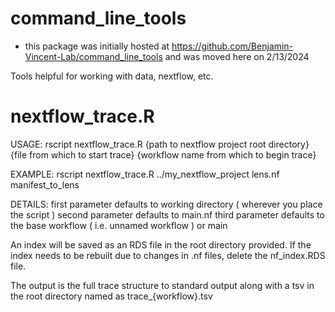 # command_line_tools

* this package was initially hosted at https://github.com/Benjamin-Vincent-Lab/command_line_tools and was moved here on 2/13/2024

Tools helpful for working with data, nextflow, etc.


# nextflow_trace.R
USAGE:
rscript nextflow_trace.R {path to nextflow project root directory} {file from which to start trace} {workflow name from which to begin trace}

EXAMPLE:
rscript nextflow_trace.R ../my_nextflow_project lens.nf manifest_to_lens

DETAILS:
first parameter defaults to working directory ( wherever you place the script )
second parameter defaults to main.nf
third parameter defaults to the base workflow ( i.e. unnamed workflow ) or main

An index will be saved as an RDS file in the root directory provided. If the index needs to be rebuilt due to changes in .nf files, delete the nf_index.RDS file.

The output is the full trace structure to standard output along with a tsv in the root directory named as trace_{workflow}.tsv

